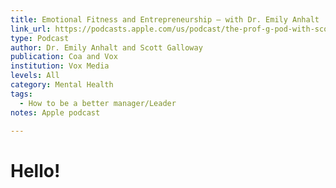 ```yaml
---
title: Emotional Fitness and Entrepreneurship — with Dr. Emily Anhalt
link_url: https://podcasts.apple.com/us/podcast/the-prof-g-pod-with-scott-galloway/id1498802610?i=1000549146477
type: Podcast
author: Dr. Emily Anhalt and Scott Galloway
publication: Coa and Vox
institution: Vox Media
levels: All
category: Mental Health
tags:
  - How to be a better manager/Leader
notes: Apple podcast

---
```


# Hello!

